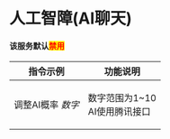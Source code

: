 # 人工智障(AI聊天)

#### 该服务默认<mark style="color:red;">禁用</mark>

| 指令示例        | 功能说明                         |
| ----------- | ---------------------------- |
| 调整AI概率 _数字_ | <p>数字范围为1~10<br>AI使用腾讯接口</p> |

